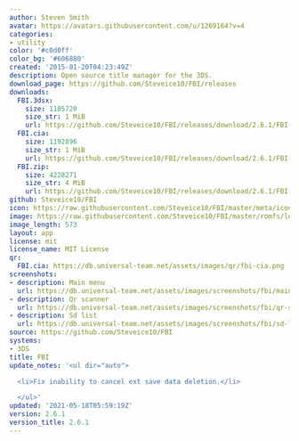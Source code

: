 ```yaml
---
author: Steven Smith
avatar: https://avatars.githubusercontent.com/u/1269164?v=4
categories:
- utility
color: '#c0d0ff'
color_bg: '#606880'
created: '2015-01-20T04:23:49Z'
description: Open source title manager for the 3DS.
download_page: https://github.com/Steveice10/FBI/releases
downloads:
  FBI.3dsx:
    size: 1185720
    size_str: 1 MiB
    url: https://github.com/Steveice10/FBI/releases/download/2.6.1/FBI.3dsx
  FBI.cia:
    size: 1192896
    size_str: 1 MiB
    url: https://github.com/Steveice10/FBI/releases/download/2.6.1/FBI.cia
  FBI.zip:
    size: 4228271
    size_str: 4 MiB
    url: https://github.com/Steveice10/FBI/releases/download/2.6.1/FBI.zip
github: Steveice10/FBI
icon: https://raw.githubusercontent.com/Steveice10/FBI/master/meta/icon_3ds.png
image: https://raw.githubusercontent.com/Steveice10/FBI/master/romfs/logo.png
image_length: 573
layout: app
license: mit
license_name: MIT License
qr:
  FBI.cia: https://db.universal-team.net/assets/images/qr/fbi-cia.png
screenshots:
- description: Main menu
  url: https://db.universal-team.net/assets/images/screenshots/fbi/main-menu.png
- description: Qr scanner
  url: https://db.universal-team.net/assets/images/screenshots/fbi/qr-scanner.png
- description: Sd list
  url: https://db.universal-team.net/assets/images/screenshots/fbi/sd-list.png
source: https://github.com/Steveice10/FBI
systems:
- 3DS
title: FBI
update_notes: '<ul dir="auto">

  <li>Fix inability to cancel ext save data deletion.</li>

  </ul>'
updated: '2021-05-18T05:59:19Z'
version: 2.6.1
version_title: 2.6.1
---
```

